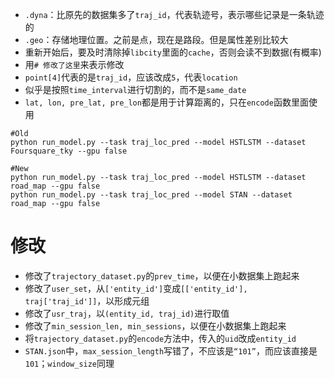 + `.dyna`：比原先的数据集多了`traj_id`，代表轨迹号，表示哪些记录是一条轨迹的
+ `.geo`：存储地理位置。之前是点，现在是路段。但是属性差别比较大
+ 重新开始后，要及时清除掉`libcity`里面的`cache`，否则会读不到数据(有概率)
+ 用`# 修改了这里`来表示修改
+ `point[4]`代表的是`traj_id`，应该改成`5`，代表`location`
+ 似乎是按照`time_interval`进行切割的，而不是`same_date`
+ `lat, lon, pre_lat, pre_lon`都是用于计算距离的，只在`encode`函数里面使用

```shell
#Old
python run_model.py --task traj_loc_pred --model HSTLSTM --dataset Foursquare_tky --gpu false 

#New
python run_model.py --task traj_loc_pred --model HSTLSTM --dataset road_map --gpu false 
python run_model.py --task traj_loc_pred --model STAN --dataset road_map --gpu false 
```

# 修改

+ 修改了`trajectory_dataset.py`的`prev_time`，以便在小数据集上跑起来
+ 修改了`user_set`，从`['entity_id']`变成`[['entity_id'], traj['traj_id']]`，以形成元组
+ 修改了`usr_traj`，以`(entity_id, traj_id)`进行取值
+ 修改了`min_session_len, min_sessions`，以便在小数据集上跑起来
+ 将`trajectory_dataset.py`的`encode`方法中，传入的`uid`改成`entity_id`
+ `STAN.json`中，`max_session_length`写错了，不应该是`“101”`，而应该直接是`101`；`window_size`同理
